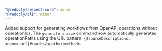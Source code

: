 ```yaml
---
"@redocly/respect-core": minor
"@redocly/cli": minor
---
```


Added support for generating workflows from OpenAPI operations without operationIds. The `generate-arazzo` command now automatically generates operationPaths using the URL pattern: `{$sourceDescriptions.<name>.url}#/paths/<path>/<method>`.
